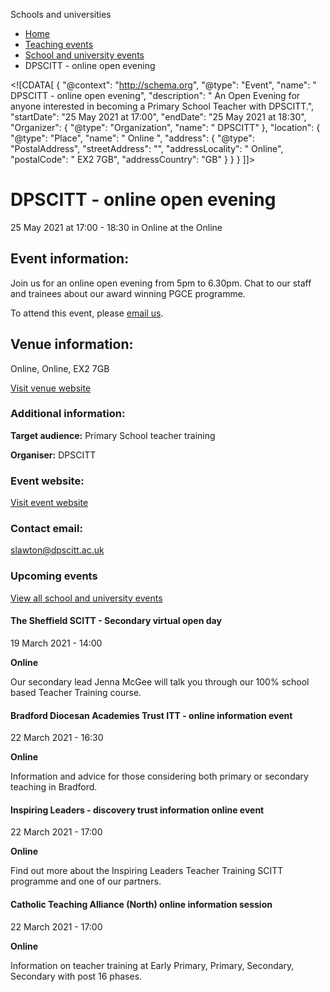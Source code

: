 Schools and universities

*   [Home](/)
*   [Teaching events](/teaching-events)
*   [School and university events](/teaching-events/training-provider-events)
*   DPSCITT - online open evening

<!\[CDATA\[ { "@context": "http://schema.org", "@type": "Event", "name": " DPSCITT - online open evening", "description": " An Open Evening for anyone interested in becoming a Primary School Teacher with DPSCITT.", "startDate": "25 May 2021 at 17:00", "endDate": "25 May 2021 at 18:30", "Organizer": { "@type": "Organization", "name": " DPSCITT" }, "location": { "@type": "Place", "name": " Online ", "address": { "@type": "PostalAddress", "streetAddress": "", "addressLocality": " Online", "postalCode": " EX2 7GB", "addressCountry": "GB" } } } \]\]>

DPSCITT - online open evening
=============================

25 May 2021 at 17:00 - 18:30 in Online at the Online

Event information:
------------------

Join us for an online open evening from 5pm to 6.30pm. Chat to our staff and trainees about our award winning PGCE programme.

To attend this event, please [email us](mailto:admin@dpscitt.ac.uk).

Venue information:
------------------

Online, Online, EX2 7GB

[Visit venue website](https://web.dpscitt.ac.uk/ "Online")

### Additional information:

**Target audience:** Primary School teacher training

**Organiser:** DPSCITT

### Event website:

[Visit event website](https://web.dpscitt.ac.uk/)

### Contact email:

[slawton@dpscitt.ac.uk](mailto:slawton@dpscitt.ac.uk)

### Upcoming events

[View all school and university events](/teaching-events/training-provider-events)

[](/teaching-events/training-provider-events/210319-the-sheffield-scitt-secondary-virtual-open-day)

#### The Sheffield SCITT - Secondary virtual open day

19 March 2021 - 14:00

**Online**

Our secondary lead Jenna McGee will talk you through our 100% school based Teacher Training course.

[](/teaching-events/training-provider-events/210322-bradford-diocesan-academies-trust-itt-online-information-event)

#### Bradford Diocesan Academies Trust ITT - online information event

22 March 2021 - 16:30

**Online**

Information and advice for those considering both primary or secondary teaching in Bradford.

[](/teaching-events/training-provider-events/210322-inspiring-leaders-discovery-trust-information-online-event)

#### Inspiring Leaders - discovery trust information online event

22 March 2021 - 17:00

**Online**

Find out more about the Inspiring Leaders Teacher Training SCITT programme and one of our partners.

[](/teaching-events/training-provider-events/210322-catholic-teaching-alliance-north-online-information-session)

#### Catholic Teaching Alliance (North) online information session

22 March 2021 - 17:00

**Online**

Information on teacher training at Early Primary, Primary, Secondary, Secondary with post 16 phases.